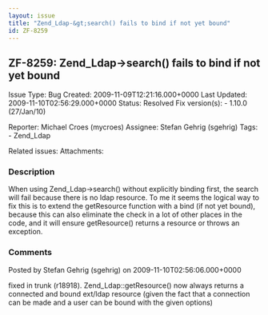 ```yaml
---
layout: issue
title: "Zend_Ldap-&gt;search() fails to bind if not yet bound"
id: ZF-8259
---
```


ZF-8259: Zend\_Ldap->search() fails to bind if not yet bound
------------------------------------------------------------

 Issue Type: Bug Created: 2009-11-09T12:21:16.000+0000 Last Updated: 2009-11-10T02:56:29.000+0000 Status: Resolved Fix version(s): - 1.10.0 (27/Jan/10)
 
 Reporter:  Michael Croes (mycroes)  Assignee:  Stefan Gehrig (sgehrig)  Tags: - Zend\_Ldap
 
 Related issues: 
 Attachments: 
### Description

When using Zend\_Ldap->search() without explicitly binding first, the search will fail because there is no ldap resource. To me it seems the logical way to fix this is to extend the getResource function with a bind (if not yet bound), because this can also eliminate the check in a lot of other places in the code, and it will ensure getResource() returns a resource or throws an exception.

 

 

### Comments

Posted by Stefan Gehrig (sgehrig) on 2009-11-10T02:56:06.000+0000

fixed in trunk (r18918). Zend\_Ldap::getResource() now always returns a connected and bound ext/ldap resource (given the fact that a connection can be made and a user can be bound with the given options)

 

 